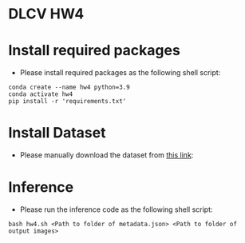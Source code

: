 # DLCV HW4

# Install required packages
* Please install required packages as the following shell script:
```shell script=
conda create --name hw4 python=3.9
conda activate hw4
pip install -r 'requirements.txt'
```

# Install Dataset
* Please manually download the dataset from [this link](https://drive.google.com/file/d/1hF4z9U-xaoV4qaq9DbhTP-KKJTlwOUv_/view?usp=sharing):


# Inference
* Please run the inference code as the following shell script: <br>
```shell script=
bash hw4.sh <Path to folder of metadata.json> <Path to folder of output images> 
```


